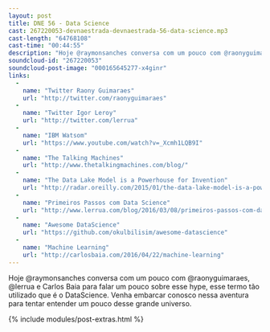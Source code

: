 ```yaml
---
layout: post
title: DNE 56 - Data Science
cast: 267220053-devnaestrada-devnaestrada-56-data-science.mp3
cast-length: "64768108"
cast-time: "00:44:55"
description: "Hoje @raymonsanches conversa com um pouco com @raonyguimaraes, @lerrua e Carlos Baia para falar um pouco sobre esse hype, esse termo tão utilizado que é o DataScience. Venha embarcar conosco nessa aventura para tentar entender um pouco desse grande universo."
soundcloud-id: "267220053"
soundcloud-post-image: "000165645277-x4ginr"
links:
  -
    name: "Twitter Raony Guimaraes"
    url: "http://twitter.com/raonyguimaraes"
  -
    name: "Twitter Igor Leroy"
    url: "http://twitter.com/lerrua"
  -
    name: "IBM Watsom"
    url: "https://www.youtube.com/watch?v=_Xcmh1LQB9I"
  -
    name: "The Talking Machines"
    url: "http://www.thetalkingmachines.com/blog/"
  -
    name: "The Data Lake Model is a Powerhouse for Invention"
    url: "http://radar.oreilly.com/2015/01/the-data-lake-model-is-a-powerhouse-for-invention.html"
  -
    name: "Primeiros Passos com Data Science"
    url: "http://www.lerrua.com/blog/2016/03/08/primeiros-passos-com-data-science"
  -
    name: "Awesome DataScience"
    url: "https://github.com/okulbilisim/awesome-datascience"
  -
    name: "Machine Learning"
    url: "http://carlosbaia.com/2016/04/22/machine-learning"
---
```


Hoje @raymonsanches conversa com um pouco com @raonyguimaraes, @lerrua e Carlos Baia para falar um pouco sobre esse hype, esse termo tão utilizado que é o DataScience. Venha embarcar conosco nessa aventura para tentar entender um pouco desse grande universo.

{% include modules/post-extras.html %}